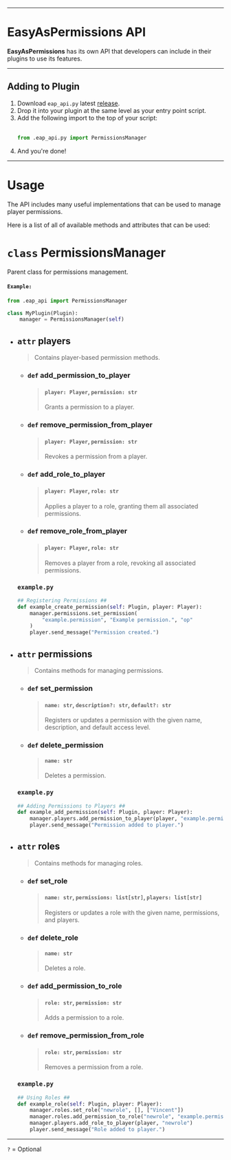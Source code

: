 ***
# EasyAsPermissions API
**EasyAsPermissions** has its own API that developers can include in their plugins to use its features.

***
## Adding to Plugin
1) Download `eap_api.py` latest [release](../../../releases/).
2) Drop it into your plugin at the same level as your entry point script.
3) Add the following import to the top of your script:
   <br><br>
   ```python
   from .eap_api.py import PermissionsManager
   ```
5) And you're done!
***
# Usage
The API includes many useful implementations that can be used to manage player permissions.

Here is a list of all of available methods and attributes that can be used:
# `class` PermissionsManager
Parent class for permissions management.

#### `Example:`
```python
from .eap_api import PermissionsManager

class MyPlugin(Plugin):
    manager = PermissionsManager(self)
```

- ## `attr` players
  > Contains player-based permission methods.
  - ### `def` add_permission_to_player
    > #### `player: Player`, `permission: str`
    > 
    > Grants a permission to a player.
  - ### `def` remove_permission_from_player
    > #### `player: Player`, `permission: str`
    > 
    > Revokes a permission from a player.
  - ### `def` add_role_to_player
    > #### `player: Player`, `role: str`
    > 
    > Applies a player to a role, granting them all associated permissions.
  - ### `def` remove_role_from_player
    > #### `player: Player`, `role: str`
    > 
    > Removes a player from a role, revoking all associated permissions.
  ### `example.py`
  ```python
  ## Registering Permissions ##
  def example_create_permission(self: Plugin, player: Player):
      manager.permissions.set_permission(
          "example.permission", "Example permission.", "op"
      )
      player.send_message("Permission created.")
  ```

- ## `attr` permissions
  > Contains methods for managing permissions.
  - ### `def` set_permission
    > #### `name: str`, `description?: str`, `default?: str`
    > 
    > Registers or updates a permission with the given name, description, and default access level.
  - ### `def` delete_permission
    > #### `name: str`
    > 
    > Deletes a permission.
  ### `example.py`
  ```python
  ## Adding Permissions to Players ##
  def example_add_permission(self: Plugin, player: Player):
      manager.players.add_permission_to_player(player, "example.permission")
      player.send_message("Permission added to player.")
  ```

- ## `attr` roles
  > Contains methods for managing roles.
  - ### `def` set_role
    > #### `name: str`, `permissions: list[str]`, `players: list[str]`
    > 
    > Registers or updates a role with the given name, permissions, and players.
  - ### `def` delete_role
    > #### `name: str`
    > 
    > Deletes a role.
  - ### `def` add_permission_to_role
    > #### `role: str`, `permission: str`
    > 
    > Adds a permission to a role.
  - ### `def` remove_permission_from_role
    > #### `role: str`, `permission: str`
    > 
    > Removes a permission from a role.

  ### `example.py`
  ```python
  ## Using Roles ##
  def example_role(self: Plugin, player: Player):
      manager.roles.set_role("newrole", [], ["Vincent"])
      manager.roles.add_permission_to_role("newrole", "example.permission")
      manager.players.add_role_to_player(player, "newrole")
      player.send_message("Role added to player.")
  ```
***
`?` = Optional
